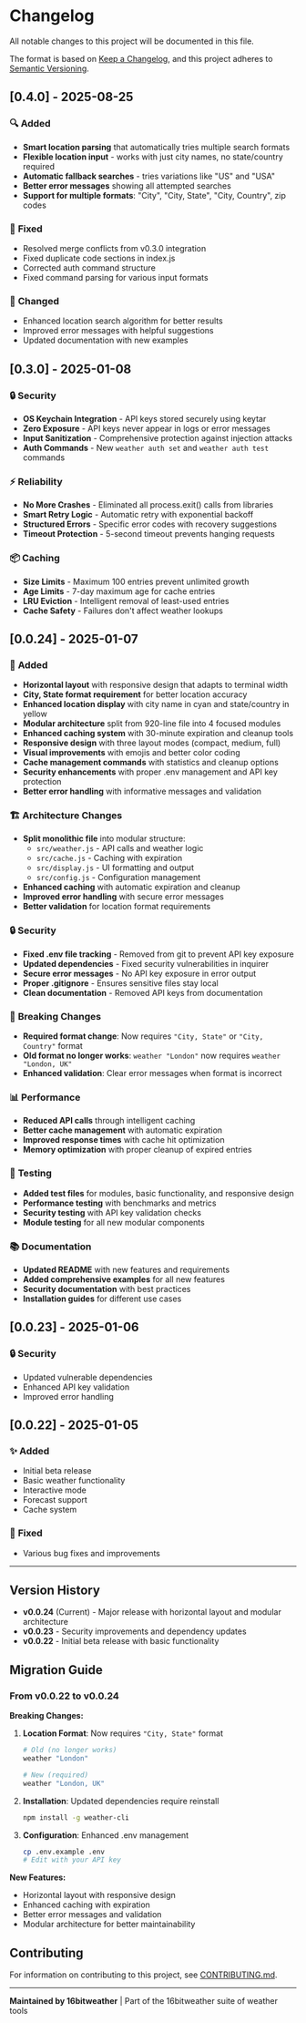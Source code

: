 # Changelog

All notable changes to this project will be documented in this file.

The format is based on [Keep a Changelog](https://keepachangelog.com/en/1.0.0/),
and this project adheres to [Semantic Versioning](https://semver.org/spec/v2.0.0.html).

## [0.4.0] - 2025-08-25

### 🔍 **Added**
- **Smart location parsing** that automatically tries multiple search formats
- **Flexible location input** - works with just city names, no state/country required
- **Automatic fallback searches** - tries variations like "US" and "USA"
- **Better error messages** showing all attempted searches
- **Support for multiple formats**: "City", "City, State", "City, Country", zip codes

### 🐛 **Fixed**
- Resolved merge conflicts from v0.3.0 integration
- Fixed duplicate code sections in index.js
- Corrected auth command structure
- Fixed command parsing for various input formats

### 📝 **Changed**
- Enhanced location search algorithm for better results
- Improved error messages with helpful suggestions
- Updated documentation with new examples

## [0.3.0] - 2025-01-08

### 🔒 **Security**
- **OS Keychain Integration** - API keys stored securely using keytar
- **Zero Exposure** - API keys never appear in logs or error messages
- **Input Sanitization** - Comprehensive protection against injection attacks
- **Auth Commands** - New `weather auth set` and `weather auth test` commands

### ⚡ **Reliability**
- **No More Crashes** - Eliminated all process.exit() calls from libraries
- **Smart Retry Logic** - Automatic retry with exponential backoff
- **Structured Errors** - Specific error codes with recovery suggestions
- **Timeout Protection** - 5-second timeout prevents hanging requests

### 📦 **Caching**
- **Size Limits** - Maximum 100 entries prevent unlimited growth
- **Age Limits** - 7-day maximum age for cache entries
- **LRU Eviction** - Intelligent removal of least-used entries
- **Cache Safety** - Failures don't affect weather lookups

## [0.0.24] - 2025-01-07

### 🎨 **Added**
- **Horizontal layout** with responsive design that adapts to terminal width
- **City, State format requirement** for better location accuracy
- **Enhanced location display** with city name in cyan and state/country in yellow
- **Modular architecture** split from 920-line file into 4 focused modules
- **Enhanced caching system** with 30-minute expiration and cleanup tools
- **Responsive design** with three layout modes (compact, medium, full)
- **Visual improvements** with emojis and better color coding
- **Cache management commands** with statistics and cleanup options
- **Security enhancements** with proper .env management and API key protection
- **Better error handling** with informative messages and validation

### 🏗️ **Architecture Changes**
- **Split monolithic file** into modular structure:
  - `src/weather.js` - API calls and weather logic
  - `src/cache.js` - Caching with expiration
  - `src/display.js` - UI formatting and output
  - `src/config.js` - Configuration management
- **Enhanced caching** with automatic expiration and cleanup
- **Improved error handling** with secure error messages
- **Better validation** for location format requirements

### 🔒 **Security**
- **Fixed .env file tracking** - Removed from git to prevent API key exposure
- **Updated dependencies** - Fixed security vulnerabilities in inquirer
- **Secure error messages** - No API key exposure in error output
- **Proper .gitignore** - Ensures sensitive files stay local
- **Clean documentation** - Removed API keys from documentation

### 🎯 **Breaking Changes**
- **Required format change**: Now requires `"City, State"` or `"City, Country"` format
- **Old format no longer works**: `weather "London"` now requires `weather "London, UK"`
- **Enhanced validation**: Clear error messages when format is incorrect

### 📊 **Performance**
- **Reduced API calls** through intelligent caching
- **Better cache management** with automatic expiration
- **Improved response times** with cache hit optimization
- **Memory optimization** with proper cleanup of expired entries

### 🧪 **Testing**
- **Added test files** for modules, basic functionality, and responsive design
- **Performance testing** with benchmarks and metrics
- **Security testing** with API key validation checks
- **Module testing** for all new modular components

### 📚 **Documentation**
- **Updated README** with new features and requirements
- **Added comprehensive examples** for all new features
- **Security documentation** with best practices
- **Installation guides** for different use cases

## [0.0.23] - 2025-01-06

### 🔒 **Security**
- Updated vulnerable dependencies
- Enhanced API key validation
- Improved error handling

## [0.0.22] - 2025-01-05

### ✨ **Added**
- Initial beta release
- Basic weather functionality
- Interactive mode
- Forecast support
- Cache system

### 🐛 **Fixed**
- Various bug fixes and improvements

---

## Version History

- **v0.0.24** (Current) - Major release with horizontal layout and modular architecture
- **v0.0.23** - Security improvements and dependency updates
- **v0.0.22** - Initial beta release with basic functionality

## Migration Guide

### From v0.0.22 to v0.0.24

**Breaking Changes:**
1. **Location Format**: Now requires `"City, State"` format
   ```bash
   # Old (no longer works)
   weather "London"
   
   # New (required)
   weather "London, UK"
   ```

2. **Installation**: Updated dependencies require reinstall
   ```bash
   npm install -g weather-cli
   ```

3. **Configuration**: Enhanced .env management
   ```bash
   cp .env.example .env
   # Edit with your API key
   ```

**New Features:**
- Horizontal layout with responsive design
- Enhanced caching with expiration
- Better error messages and validation
- Modular architecture for better maintainability

## Contributing

For information on contributing to this project, see [CONTRIBUTING.md](CONTRIBUTING.md).

---

**Maintained by 16bitweather** | Part of the 16bitweather suite of weather tools